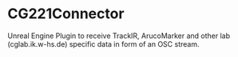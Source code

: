 # CG221Connector
Unreal Engine Plugin to receive TrackIR, ArucoMarker and other lab (cglab.ik.w-hs.de) specific data in form of an OSC stream.
